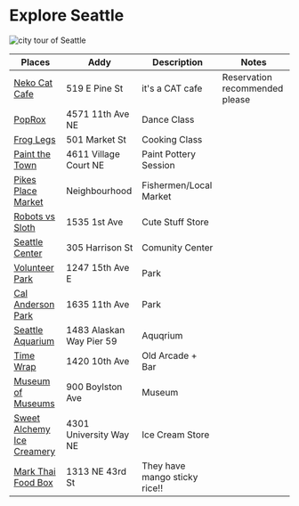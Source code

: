 # Explore Seattle

![city tour of Seattle](https://github.com/macyso12/explore-seattle/assets/75864321/13af8624-3cc6-4957-a2a8-c2b757215250)


| Places | Addy | Description | Notes |
| --- | --- | --- | --- |
| [Neko Cat Cafe](https://nekocatcafe.com/) | 519 E Pine St | it's a CAT cafe | Reservation recommended please | 
| [PopRox](https://www.poproxdance.com/) | 4571 11th Ave NE | Dance Class |
| [Frog Legs](https://froglegskca.com/) | 501 Market St | Cooking Class |
| [Paint the Town](https://www.paintthetown.studio/) | 4611 Village Court NE | Paint Pottery Session |
| [Pikes Place Market](https://www.pikeplacemarket.org/) | Neighbourhood | Fishermen/Local Market |
| [Robots vs Sloth](https://www.robotvsloth.com/) | 1535 1st Ave | Cute Stuff Store | 
| [Seattle Center](https://www.seattlecenter.com/) | 305 Harrison St | Comunity Center |
| [Volunteer Park](https://www.seattle.gov/parks/allparks/volunteer-park) | 1247 15th Ave E | Park |
| [Cal Anderson Park](https://www.calandersonpark.org/) | 1635 11th Ave | Park
| [Seattle Aquarium](https://www.seattleaquarium.org/) | 1483 Alaskan Way Pier 59 | Aquqrium |
| [Time Wrap](https://ramyunbar.com/) | 1420 10th Ave | Old Arcade + Bar
| [Museum of Museums](https://www.museumofmuseums.com/) | 900 Boylston Ave | Museum |
| [Sweet Alchemy Ice Creamery](http://sweetalchemyicecreamery.com/) | 4301 University Way NE | Ice Cream Store |
| [Mark Thai Food Box](http://www.markhomemadethai.com/) | 1313 NE 43rd St | They have mango sticky rice!!
